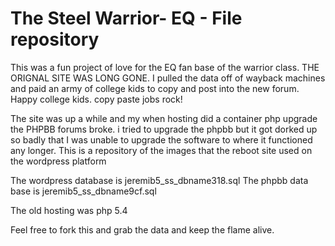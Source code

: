 # The Steel Warrior- EQ - File repository
This was a fun project of love for the EQ fan base of the warrior class.
THE ORIGNAL SITE WAS LONG GONE.
I pulled the data off of wayback machines and paid an army of college kids to copy and post into the new forum. Happy college kids. copy paste jobs rock!

The site was up a while and my when hosting did a container php upgrade the PHPBB forums broke. i tried to upgrade the phpbb but it got dorked up so badly that I was unable to upgrade the software to where it functioned any longer.
This is a repository of the images that the reboot site used on the wordpress platform

The wordpress database is jeremib5_ss_dbname318.sql
The phpbb data base is jeremib5_ss_dbname9cf.sql

The old hosting was php 5.4

Feel free to fork this and grab the data and keep the flame alive.
